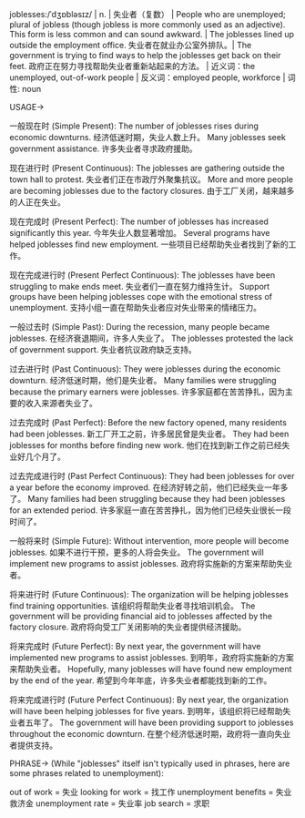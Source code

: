 joblesses:/ˈdʒɒbləsɪz/ | n. | 失业者（复数） |  People who are unemployed; plural of jobless (though jobless is more commonly used as an adjective).  This form is less common and can sound awkward. | The joblesses lined up outside the employment office. 失业者在就业办公室外排队。| The government is trying to find ways to help the joblesses get back on their feet. 政府正在努力寻找帮助失业者重新站起来的方法。 | 近义词：the unemployed,  out-of-work people | 反义词：employed people, workforce | 词性: noun


USAGE->

一般现在时 (Simple Present):
The number of joblesses rises during economic downturns. 经济低迷时期，失业人数上升。
Many joblesses seek government assistance. 许多失业者寻求政府援助。

现在进行时 (Present Continuous):
The joblesses are gathering outside the town hall to protest. 失业者们正在市政厅外聚集抗议。
More and more people are becoming joblesses due to the factory closures. 由于工厂关闭，越来越多的人正在失业。

现在完成时 (Present Perfect):
The number of joblesses has increased significantly this year. 今年失业人数显著增加。
Several programs have helped joblesses find new employment. 一些项目已经帮助失业者找到了新的工作。

现在完成进行时 (Present Perfect Continuous):
The joblesses have been struggling to make ends meet. 失业者们一直在努力维持生计。
Support groups have been helping joblesses cope with the emotional stress of unemployment. 支持小组一直在帮助失业者应对失业带来的情绪压力。

一般过去时 (Simple Past):
During the recession, many people became joblesses. 在经济衰退期间，许多人失业了。
The joblesses protested the lack of government support. 失业者抗议政府缺乏支持。

过去进行时 (Past Continuous):
They were joblesses during the economic downturn. 经济低迷时期，他们是失业者。
Many families were struggling because the primary earners were joblesses. 许多家庭都在苦苦挣扎，因为主要的收入来源者失业了。


过去完成时 (Past Perfect):
Before the new factory opened, many residents had been joblesses. 新工厂开工之前，许多居民曾是失业者。
They had been joblesses for months before finding new work. 他们在找到新工作之前已经失业好几个月了。

过去完成进行时 (Past Perfect Continuous):
They had been joblesses for over a year before the economy improved. 在经济好转之前，他们已经失业一年多了。
Many families had been struggling because they had been joblesses for an extended period. 许多家庭一直在苦苦挣扎，因为他们已经失业很长一段时间了。


一般将来时 (Simple Future):
Without intervention, more people will become joblesses. 如果不进行干预，更多的人将会失业。
The government will implement new programs to assist joblesses. 政府将实施新的方案来帮助失业者。

将来进行时 (Future Continuous):
The organization will be helping joblesses find training opportunities. 该组织将帮助失业者寻找培训机会。
The government will be providing financial aid to joblesses affected by the factory closure. 政府将向受工厂关闭影响的失业者提供经济援助。

将来完成时 (Future Perfect):
By next year, the government will have implemented new programs to assist joblesses. 到明年，政府将实施新的方案来帮助失业者。
Hopefully, many joblesses will have found new employment by the end of the year. 希望到今年年底，许多失业者都能找到新的工作。


将来完成进行时 (Future Perfect Continuous):
By next year, the organization will have been helping joblesses for five years. 到明年，该组织将已经帮助失业者五年了。
The government will have been providing support to joblesses throughout the economic downturn.  在整个经济低迷时期，政府将一直向失业者提供支持。


PHRASE->
(While "joblesses" itself isn't typically used in phrases, here are some phrases related to unemployment):

out of work = 失业
looking for work = 找工作
unemployment benefits = 失业救济金
unemployment rate = 失业率
job search = 求职

